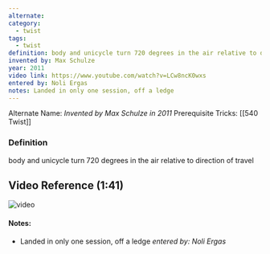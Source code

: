 ```yaml
---
alternate: 
category:
  - twist
tags:
  - twist
definition: body and unicycle turn 720 degrees in the air relative to direction of travel
invented by: Max Schulze
year: 2011
video link: https://www.youtube.com/watch?v=LCw8ncK0wxs
entered by: Noli Ergas
notes: Landed in only one session, off a ledge
---
```

Alternate Name: 
*Invented by Max Schulze in 2011*
Prerequisite Tricks: [[540 Twist]]

### Definition
body and unicycle turn 720 degrees in the air relative to direction of travel

## Video Reference (1:41)
![video](https://www.youtube.com/watch?v=LCw8ncK0wxs)

#### Notes:
- Landed in only one session, off a ledge
*entered by: Noli Ergas*

